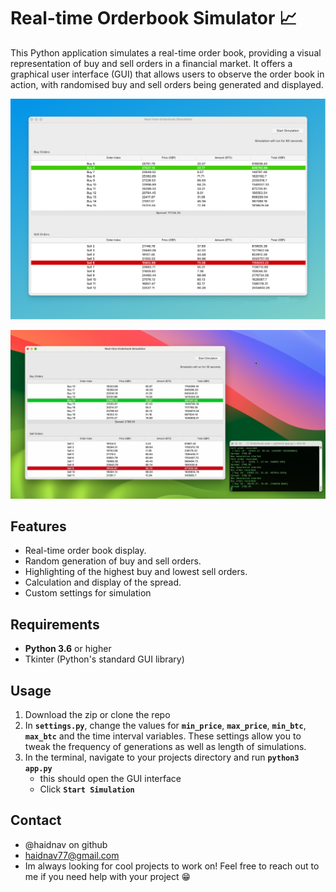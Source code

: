# Real-time Orderbook Simulator 📈
This Python application simulates a real-time order book, providing a visual representation of buy and sell orders in a financial market. It offers a graphical user interface (GUI) that allows users to observe the order book in action, with randomised buy and sell orders being generated and displayed.



![Real-time orderbook simulator screenshot](https://github.com/haidnav/real-time-order-book-simulator/blob/main/orderbook.png)

[![Real-time Orderbook Simulator Demo](https://github.com/haidnav/real-time-order-book-simulator/blob/main/thumbnail.png)](https://youtu.be/KFakzEkC3Qo)


## Features

- Real-time order book display.
- Random generation of buy and sell orders.
- Highlighting of the highest buy and lowest sell orders.
- Calculation and display of the spread.
- Custom settings for simulation
  

## Requirements

- **Python 3.6** or higher
- Tkinter (Python's standard GUI library)

## Usage
1. Download the zip or clone the repo
2. In **`settings.py`**, change the values for **`min_price`**, **`max_price`**, **`min_btc`**, **`max_btc`** and the time interval variables. These settings allow you to tweak the frequency of generations as well as length of simulations.
3. In the terminal, navigate to your projects directory and run **`python3 app.py`**
   - this should open the GUI interface
   - Click **`Start Simulation`**
## Contact
- @haidnav on github
- haidnav77@gmail.com
- Im always looking for cool projects to work on! Feel free to reach out to me if you need help with your project 😁

